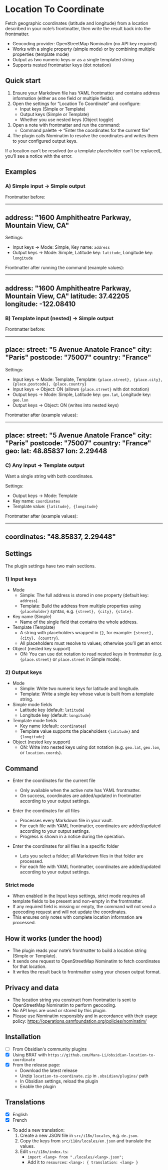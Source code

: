 # Location To Coordinate

Fetch geographic coordinates (latitude and longitude) from a location described in your note’s frontmatter, then write the result back into the frontmatter.

- Geocoding provider: OpenStreetMap Nominatim (no API key required)
- Works with a single property (simple mode) or by combining multiple properties (template mode)
- Output as two numeric keys or as a single templated string
- Supports nested frontmatter keys (dot notation)


## Quick start

1) Ensure your Markdown file has YAML frontmatter and contains address information (either as one field or multiple fields).
2) Open the settings for “Location To Coordinate” and configure:
   - Input keys (Simple or Template)
   - Output keys (Simple or Template)
   - Whether you use nested keys (Object toggle)
3) Open a note with frontmatter and run the command:
   - Command palette → “Enter the coordinates for the current file”
4) The plugin calls Nominatim to resolve the coordinates and writes them to your configured output keys.

If a location can’t be resolved (or a template placeholder can’t be replaced), you’ll see a notice with the error.


## Examples

### A) Simple input → Simple output
Frontmatter before:

---
address: "1600 Amphitheatre Parkway, Mountain View, CA"
---

Settings:
- Input keys → Mode: Simple, Key name: `address`
- Output keys → Mode: Simple, Latitude key: `latitude`, Longitude key: `longitude`

Frontmatter after running the command (example values):

---
address: "1600 Amphitheatre Parkway, Mountain View, CA"
latitude: 37.42205
longitude: -122.08410
---


### B) Template input (nested) → Simple output
Frontmatter before:

---
place:
  street: "5 Avenue Anatole France"
  city: "Paris"
  postcode: "75007"
  country: "France"
---

Settings:
- Input keys → Mode: Template, Template: `{place.street}, {place.city}, {place.postcode}, {place.country}`
- Input keys → Object: ON (allows `{place.street}` with dot notation)
- Output keys → Mode: Simple, Latitude key: `geo.lat`, Longitude key: `geo.lon`
- Output keys → Object: ON (writes into nested keys)

Frontmatter after (example values):

---
place:
  street: "5 Avenue Anatole France"
  city: "Paris"
  postcode: "75007"
  country: "France"
geo:
  lat: 48.85837
  lon: 2.29448
---


### C) Any input → Template output
Want a single string with both coordinates.

Settings:
- Output keys → Mode: Template
- Key name: `coordinates`
- Template value: `{latitude}, {longitude}`

Frontmatter after (example values):

---
coordinates: "48.85837, 2.29448"
---


## Settings

The plugin settings have two main sections.

### 1) Input keys
- Mode
  - Simple: The full address is stored in one property (default key: `address`).
  - Template: Build the address from multiple properties using `{placeholder}` syntax, e.g. `{street}, {city}, {state}`.
- Key name (Simple)
  - Name of the single field that contains the whole address.
- Template (Template)
  - A string with placeholders wrapped in `{}`, for example: `{street}, {city}, {country}`.
  - All placeholders must resolve to values; otherwise you’ll get an error.
- Object (nested key support)
  - ON: You can use dot notation to read nested keys in frontmatter (e.g. `{place.street}` or `place.street` in Simple mode).

### 2) Output keys
- Mode
  - Simple: Write two numeric keys for latitude and longitude.
  - Template: Write a single key whose value is built from a template string.
- Simple mode fields
  - Latitude key (default: `latitude`)
  - Longitude key (default: `longitude`)
- Template mode fields
  - Key name (default: `coordinates`)
  - Template value supports the placeholders `{latitude}` and `{longitude}`
- Object (nested key support)
  - ON: Write into nested keys using dot notation (e.g. `geo.lat`, `geo.lon`, or `location.coords`).


## Command
- Enter the coordinates for the current file
  - Only available when the active note has YAML frontmatter.
  - On success, coordinates are added/updated in frontmatter according to your output settings.

- Enter the coordinates for all files
  - Processes every Markdown file in your vault.
  - For each file with YAML frontmatter, coordinates are added/updated according to your output settings.
  - Progress is shown in a notice during the operation.

- Enter the coordinates for all files in a specific folder
  - Lets you select a folder; all Markdown files in that folder are processed.
  - For each file with YAML frontmatter, coordinates are added/updated according to your output settings.

### Strict mode
- When enabled in the Input keys settings, strict mode requires all template fields to be present and non-empty in the frontmatter.
- If any required field is missing or empty, the command will not send a geocoding request and will not update the coordinates.
- This ensures only notes with complete location information are processed.


## How it works (under the hood)
- The plugin reads your note’s frontmatter to build a location string (Simple or Template).
- It sends one request to OpenStreetMap Nominatim to fetch coordinates for that location.
- It writes the result back to frontmatter using your chosen output format.


## Privacy and data
- The location string you construct from frontmatter is sent to OpenStreetMap Nominatim to perform geocoding.
- No API keys are used or stored by this plugin.
- Please use Nominatim responsibly and in accordance with their usage policy: https://operations.osmfoundation.org/policies/nominatim/

## Installation

- [ ] From Obsidian's community plugins
- [x] Using BRAT with `https://github.com/Mara-Li/obsidian-location-to-coordinate`
- [x] From the release page: 
    - Download the latest release
    - Unzip `location-to-coordinate.zip` in `.obsidian/plugins/` path
    - In Obsidian settings, reload the plugin
    - Enable the plugin

## Translations
- [x] English
- [x] French
- To add a new translation:
  1. Create a new JSON file in `src/i18n/locales`, e.g. `de.json`.
  2. Copy the keys from `src/i18n/locales/en.json` and translate the values.
  3. Edit `src/i18n/index.ts`:
     - `import <lang> from "./locales/<lang>.json";`
     - Add it to `resources`: `<lang>: { translation: <lang> }`
